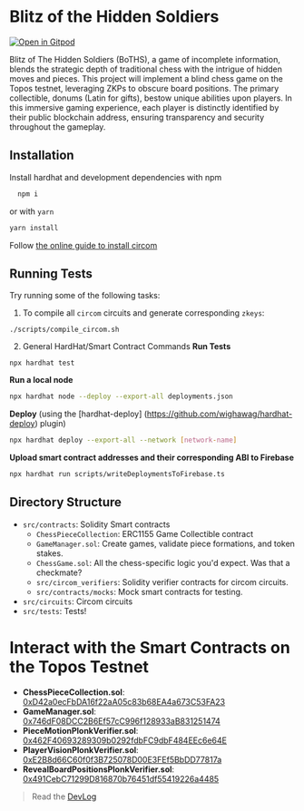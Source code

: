 # Blitz of the Hidden Soldiers

[![Open in Gitpod](https://gitpod.io/button/open-in-gitpod.svg)](https://gitpod.io/#https://github.com/TobeTek/blitz-of-the-hidden-soldiers)

Blitz of The Hidden Soldiers (BoTHS), a game of incomplete information, blends the strategic depth of traditional chess with the intrigue of hidden moves and pieces. This project will implement a blind chess game on the Topos testnet, leveraging ZKPs to obscure board positions. The primary collectible, donums (Latin for gifts), bestow unique abilities upon players. In this immersive gaming experience, each player is distinctly identified by their public blockchain address, ensuring transparency and security throughout the gameplay.

## Installation

Install hardhat and development dependencies with npm

```bash
  npm i
```

or with `yarn`

```bash
yarn install
```

Follow [the online guide to install circom](https://docs.circom.io/getting-started/installation/)

## Running Tests

Try running some of the following tasks:

1. To compile all `circom` circuits and generate corresponding `zkeys`:

```shell
./scripts/compile_circom.sh
```

2. General HardHat/Smart Contract Commands
   **Run Tests**

```shell
npx hardhat test

```

**Run a local node**

```bash
npx hardhat node --deploy --export-all deployments.json
```

**Deploy** (using the [hardhat-deploy]
(https://github.com/wighawag/hardhat-deploy) plugin)

```bash
npx hardhat deploy --export-all --network [network-name]
```

**Upload smart contract addresses and their corresponding ABI to Firebase**

```bash
npx hardhat run scripts/writeDeploymentsToFirebase.ts
```

## Directory Structure

- `src/contracts`: Solidity Smart contracts
  - `ChessPieceCollection`: ERC1155 Game Collectible contract
  - `GameManager.sol`: Create games, validate piece formations, and token stakes.
  - `ChessGame.sol`: All the chess-specific logic you'd expect. Was that a checkmate?
  - `src/circom_verifiers`: Solidity verifier contracts for circom circuits.
  - `src/contracts/mocks`: Mock smart contracts for testing.
- `src/circuits`: Circom circuits
- `src/tests`: Tests!

# Interact with the Smart Contracts on the Topos Testnet

- **ChessPieceCollection.sol**: [0xD42a0ecFbDA16f22aA05c83b68EA4a673C53FA23](https://topos.blockscout.testnet-1.topos.technology/address/0xD42a0ecFbDA16f22aA05c83b68EA4a673C53FA23)
- **GameManager.sol**: [0x746dF08DCC2B6Ef57cC996f128933aB831251474](https://topos.blockscout.testnet-1.topos.technology/address/0x746dF08DCC2B6Ef57cC996f128933aB831251474)
- **PieceMotionPlonkVerifier.sol**: [0x462F40693289309b0292fdbFC9dbF484EEc6e64E](https://topos.blockscout.testnet-1.topos.technology/address/0x462F40693289309b0292fdbFC9dbF484EEc6e64E)
- **PlayerVisionPlonkVerifier.sol**: [0xE2B8d66C60f0f3B725078D00E3FEf5BbDD77817a](https://topos.blockscout.testnet-1.topos.technology/address/0xE2B8d66C60f0f3B725078D00E3FEf5BbDD77817a)
- **RevealBoardPositionsPlonkVerifier.sol**: [0x491CebC71299D816870b76451df55419226a4485](https://topos.blockscout.testnet-1.topos.technology/address/0x491CebC71299D816870b76451df55419226a4485)

> Read the [DevLog](https://tobetek.github.io/blitz-of-the-hidden-soldiers-devlog)
